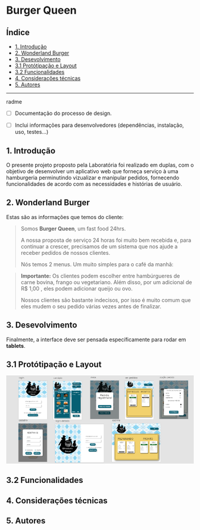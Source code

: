 # Burger Queen

## Índice

- [1. Introdução](#1-introdução)
- [2. Wonderland Burger](#2-Wonderland-Burger)
- [3. Desevolvimento](#3-desenvolvimento)
- [3.1 Protótipação e Layout](#3.1-Protótipação-e-Layout)
- [3.2 Funcionalidades](#3.2-Funcionalidades)
- [4. Considerações técnicas](#4-considerações-técnicas)
- [5. Autores](#5-autores)

---


radme
- [ ] Documentação do processo de design.
- [ ] Inclui informações para desenvolvedores (dependências, instalação, uso, testes...)


## 1.  Introdução
O presente projeto proposto pela Laboratória foi realizado em duplas, com o objetivo de desenvolver um aplicativo web que forneça serviço à uma hamburgeria perminutindo vizualizar e manipular pedidos, fornecendo funcionalidades de acordo com as necessidades e histórias de usuário.

## 2. Wonderland Burger
Estas são as informações que temos do cliente:

> Somos **Burger Queen**, um fast food 24hrs.
>
> A nossa proposta de serviço 24 horas foi muito bem recebida e, para continuar a
> crescer, precisamos de um sistema que nos ajude a receber pedidos de nossos
> clientes.
>
> Nós temos 2 menus. Um muito simples para o café da manhã:

>
> **Importante:** Os clientes podem escolher entre hambúrgueres de carne bovina,
> frango ou vegetariano. Além disso, por um adicional de R\$ 1,00 , eles podem
> adicionar queijo ou ovo.
>
> Nossos clientes são bastante indecisos, por isso é muito comum que eles mudem o
> seu pedido várias vezes antes de finalizar.

## 3. Desevolvimento
Finalmente, a interface deve ser pensada específicamente para rodar em **tablets**.

## 3.1 Protótipação e Layout

<img src='./src/assets/img-readme.png'>

## 3.2 Funcionalidades

## 4. Considerações técnicas

## 5. Autores
